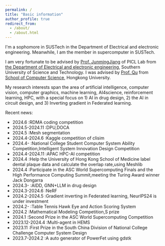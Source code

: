 ```yaml
---
permalink: /
title: "Basic information"
author_profile: true
redirect_from: 
  - /about/
  - /about.html
---
```


I'm a sophomore in SUSTech in the Department of Electrical and electronic engineering. Meanwhile, I am the member in supercomputer in SUSTech.

I am very fortunate to be advised by [Prof. JunmingJiang](https://www.sustech.edu.cn/zh/faculties/jiangjunmin.html) of PICL Lab from [the Department of Electrical and electronic engineering](https://www.sustech.edu.cn/), Southern University of Science and Technology. I was advised by [Prof. Qu](https://liangqiong.github.io/) from [School of Computer Science](https://www.hku.hk/), Hongkong University. 

My research interests span the area of artificial intelligence, computer vision, computer graphics, machine learning, AI4science, reinforcement learning, HPC, with a special focus on 1) AI in drug design,  2) the AI in circuit design, and 3) Inverting gradient in Federated learning.

Recent news:

- 2024.6         :RDMA coding competition
- 2024.5-2024.11 :DPU,DOCA
- 2024.5         :Mesh segmentation
- 2024.4-2024.6  :Kaggle competition of clisim
- 2024.4-        :National College Student Computer System Ability Competition,Intelligent System Innovation Design Competition
- 2024.4-2024.11 :APAC HPC-AI competition
- 2024.4         :Help the University of Hong Kong School of Medicine label dental plaque data and calculate the overlap rate,using Meshlib
- 2024.4         :Participate in the ASC World Supercomputing Finals and the High Performance Computing Summit,meeting the Turing Award winner Jack Dongarra
- 2024.3-        :AIDD, GNN+LLM in drug design
- 2024.3-2024.6  :NeRF
- 2024.2-2024.5  :Gradient inverting in Federated learning, NeurIPS24 is under investment
- 2024.2-        :Table Tennis Hawk Eye and Action Scoring System
- 2024.2         :Mathematical Modeling Competition,S prize
- 2024.1         :Second Prize in the ASC World Supercomputing Competition
- 2023.12-2024.4 :Multi-agent in HEMS
- 2023.11        :First Prize in the South China Division of National College Challenge Computer System Design
- 2023.7-2024.2  :A auto generator of PowerFet using gdstk
  


